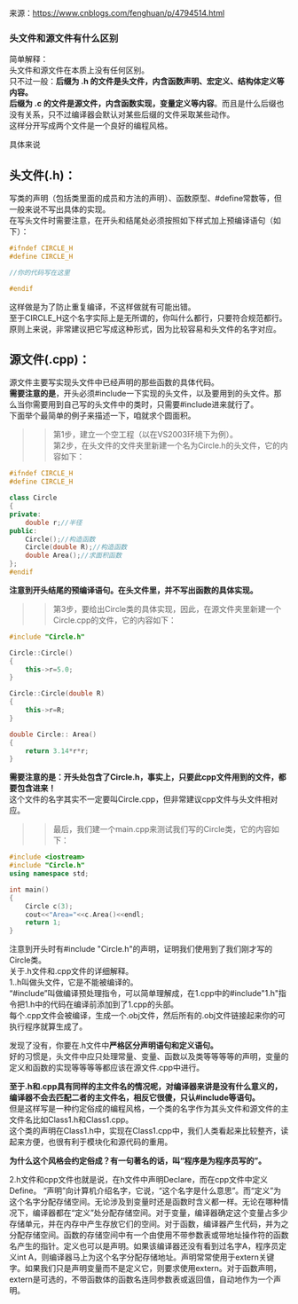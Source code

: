 来源：https://www.cnblogs.com/fenghuan/p/4794514.html<br />

### 头文件和源文件有什么区别
简单解释：<br />
头文件和源文件在本质上没有任何区别。 <br />只不过一般：**后缀为 .h 的文件是头文件，内含函数声明、宏定义、结构体定义等内容。**<br />
**后缀为 .c 的文件是源文件，内含函数实现，变量定义等内容**。而且是什么后缀也没有关系，只不过编译器会默认对某些后缀的文件采取某些动作。<br />
这样分开写成两个文件是一个良好的编程风格。
>
具体来说<br />

## 头文件(.h)：
写类的声明（包括类里面的成员和方法的声明）、函数原型、#define常数等，但一般来说不写出具体的实现。<br />
在写头文件时需要注意，在开头和结尾处必须按照如下样式加上预编译语句（如下）：<br />
```C++
#ifndef CIRCLE_H
#define CIRCLE_H

//你的代码写在这里

#endif
``` 
这样做是为了防止重复编译，不这样做就有可能出错。<br />
至于CIRCLE_H这个名字实际上是无所谓的，你叫什么都行，只要符合规范都行。原则上来说，非常建议把它写成这种形式，因为比较容易和头文件的名字对应。<br />

## 源文件(.cpp)：
源文件主要写实现头文件中已经声明的那些函数的具体代码。<br />
**需要注意的是**，开头必须#include一下实现的头文件，以及要用到的头文件。那么当你需要用到自己写的头文件中的类时，只需要#include进来就行了。<br />
下面举个最简单的例子来描述一下，咱就求个圆面积。<br />
>
>>第1步，建立一个空工程（以在VS2003环境下为例）。<br />
>>第2步，在头文件的文件夹里新建一个名为Circle.h的头文件，它的内容如下：<br />
```C++
#ifndef CIRCLE_H
#define CIRCLE_H

class Circle
{
private:
    double r;//半径
public:
    Circle();//构造函数
    Circle(double R);//构造函数
    double Area();//求面积函数
};
#endif
```
**注意到开头结尾的预编译语句。在头文件里，并不写出函数的具体实现。**<br />
>>第3步，要给出Circle类的具体实现，因此，在源文件夹里新建一个Circle.cpp的文件，它的内容如下：
```C++
#include "Circle.h"

Circle::Circle()
{
    this->r=5.0;
}

Circle::Circle(double R)
{
    this->r=R;
}

double Circle:: Area()
{
    return 3.14*r*r;
}
```
**需要注意的是：开头处包含了Circle.h，事实上，只要此cpp文件用到的文件，都要包含进来！**<br />
这个文件的名字其实不一定要叫Circle.cpp，但非常建议cpp文件与头文件相对应。<br />
>
>>最后，我们建一个main.cpp来测试我们写的Circle类，它的内容如下：

```C++
#include <iostream>
#include "Circle.h"
using namespace std;

int main()
{
    Circle c(3);
    cout<<"Area="<<c.Area()<<endl;
    return 1;
}
```
注意到开头时有#include "Circle.h"的声明，证明我们使用到了我们刚才写的Circle类。<br />
关于.h文件和.cpp文件的详细解释。<br />
1..h叫做头文件，它是不能被编译的。<br />
“#include”叫做编译预处理指令，可以简单理解成，在1.cpp中的#include"1.h"指令把1.h中的代码在编译前添加到了1.cpp的头部。<br />
每个.cpp文件会被编译，生成一个.obj文件，然后所有的.obj文件链接起来你的可执行程序就算生成了。<br />
>
发现了没有，你要在.h文件中**严格区分声明语句和定义语句。**<br />
好的习惯是，头文件中应只处理常量、变量、函数以及类等等等等的声明，变量的定义和函数的实现等等等等都应该在源文件.cpp中进行。<br />
>
**至于.h和.cpp具有同样的主文件名的情况呢，对编译器来讲是没有什么意义的，编译器不会去匹配二者的主文件名，相反它很傻，只认#include等语句。**<br />
但是这样写是一种约定俗成的编程风格，一个类的名字作为其头文件和源文件的主文件名比如Class1.h和Class1.cpp。<br />
这个类的声明在Class1.h中，实现在Class1.cpp中，我们人类看起来比较整齐，读起来方便，也很有利于模块化和源代码的重用。

**为什么这个风格会约定俗成？有一句著名的话，叫“程序是为程序员写的”。**<br />

2.h文件和cpp文件也就是说，在h文件中声明Declare，而在cpp文件中定义Define。 “声明”向计算机介绍名字，它说，“这个名字是什么意思”。而“定义”为这个名字分配存储空间。无论涉及到变量时还是函数时含义都一样。无论在哪种情况下，编译器都在“定义”处分配存储空间。对于变量，编译器确定这个变量占多少存储单元，并在内存中产生存放它们的空间。对于函数，编译器产生代码，并为之分配存储空间。函数的存储空间中有一个由使用不带参数表或带地址操作符的函数名产生的指针。定义也可以是声明。如果该编译器还没有看到过名字A，程序员定义int A，则编译器马上为这个名字分配存储地址。声明常常使用于extern关键字。如果我们只是声明变量而不是定义它，则要求使用extern。对于函数声明， extern是可选的，不带函数体的函数名连同参数表或返回值，自动地作为一个声明。
